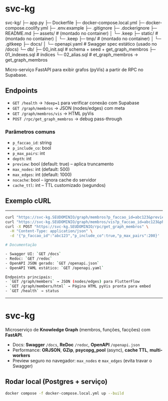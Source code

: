 
# svc-kg

svc-kg/
├─ app.py
├─ Dockerfile
├─ docker-compose.local.yml
├─ docker-compose.coolify.yml
├─ .env.example
├─ .gitignore
├─ .dockerignore
├─ README.md
├─ assets/           # (montado no container)
│  └─ .keep
├─ static/           # (montado no container)
│  └─ .keep
├─ tmp/              # (montado no container)
│  └─ .gitkeep
├─ docs/
│  └─ openapi.yaml   # Swagger spec estático (usado no /docs)
└─ db/
   ├─ 00_init.sql    # schema + seed + get_graph_membros
   ├─ 01_indexes.sql # índices
   └─ 02_alias.sql   # et_graph_membros -> get_graph_membros





Micro-serviço FastAPI para exibir grafos (pyVis) a partir de RPC no Supabase.



## Endpoints

- `GET /health` → `?deep=1` para verificar conexão com Supabase
- `GET /graph/membros` → JSON (nodes/edges) com meta
- `GET /graph/membros/vis` → HTML pyVis
- `POST /rpc/get_graph_membros` → debug pass-through

### Parâmetros comuns
- `p_faccao_id`: string
- `p_include_co`: bool
- `p_max_pairs`: int
- `depth`: int
- `preview`: bool (default: true) – aplica truncamento
- `max_nodes`: int (default: 500)
- `max_edges`: int (default: 1000)
- `nocache`: bool – ignora cache do servidor
- `cache_ttl`: int – TTL customizado (segundos)







## Exemplo cURL

---
```bash
curl "https://svc-kg.SEUDOMINIO/graph/membros?p_faccao_id=abc123&preview=true"
curl "https://svc-kg.SEUDOMINIO/graph/membros/vis?p_faccao_id=abc123&physics=true"
curl -X POST "https://svc-kg.SEUDOMINIO/rpc/get_graph_membros" \
  -H "Content-Type: application/json" \
  -d '{"p_faccao_id":"abc123","p_include_co":true,"p_max_pairs":200}'

# Documentação

- Swagger UI: `GET /docs`
- Redoc: `GET /redoc`
- OpenAPI JSON gerado: `GET /openapi.json`
- OpenAPI YAML estático: `GET /openapi.yaml`

Endpoints principais:
- `GET /graph/members` → JSON (nodes/edges) para FlutterFlow
- `GET /graph/members/html` → Página HTML pyVis pronta para embed
- `GET /health` → status

```
---

# svc-kg

Microserviço de **Knowledge Graph** (membros, funções, facções) com **FastAPI**.

- Docs: **Swagger** `/docs`, **ReDoc** `/redoc`, **OpenAPI** `/openapi.json`
- Performance: **ORJSON**, **GZip**, **psycopg_pool** (async), **cache TTL**, **multi-workers**
- Preview seguro no navegador: `max_nodes` e `max_edges` (evita travar o Swagger)

## Rodar local (Postgres + serviço)

```bash
docker compose -f docker-compose.local.yml up --build

